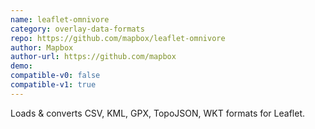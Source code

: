 ```yaml
---
name: leaflet-omnivore
category: overlay-data-formats
repo: https://github.com/mapbox/leaflet-omnivore
author: Mapbox
author-url: https://github.com/mapbox
demo: 
compatible-v0: false
compatible-v1: true
---
```


Loads &amp; converts CSV, KML, GPX, TopoJSON, WKT formats for Leaflet.
